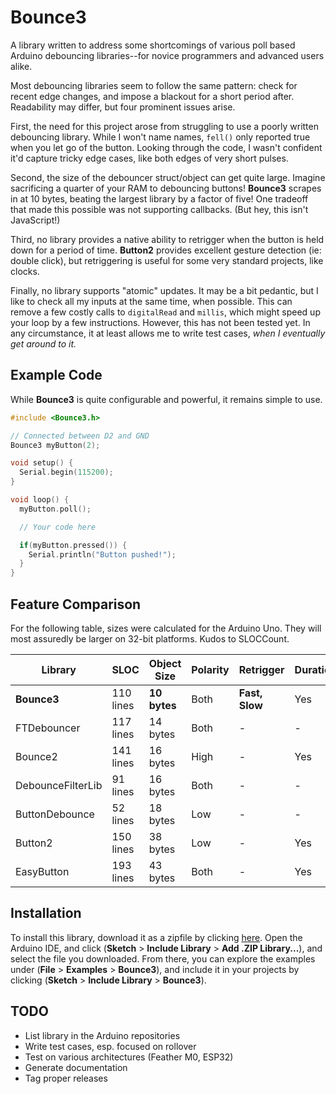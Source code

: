 # Bounce3

A library written to address some shortcomings of various poll based Arduino
debouncing libraries--for novice programmers and advanced users alike.

Most debouncing libraries seem to follow the same pattern: check for recent
edge changes, and impose a blackout for a short period after. Readability may
differ, but four prominent issues arise.

First, the need for this project arose from struggling to use a poorly
written debouncing library. While I won't name names, `fell()` only reported
true when you let go of the button. Looking through the code, I wasn't
confident it'd capture tricky edge cases, like both edges of very short
pulses.

Second, the size of the debouncer struct/object can get quite large. Imagine
sacrificing a quarter of your RAM to debouncing buttons! **Bounce3** scrapes
in at 10 bytes, beating the largest library by a factor of five! One tradeoff
that made this possible was not supporting callbacks. (But hey, this isn't
JavaScript!)

Third, no library provides a native ability to retrigger when the button
is held down for a period of time. **Button2** provides excellent gesture
detection (ie: double click), but retriggering is useful for some very
standard projects, like clocks.

Finally, no library supports "atomic" updates. It may be a bit pedantic, but
I like to check all my inputs at the same time, when possible. This can
remove a few costly calls to `digitalRead` and `millis`, which might speed
up your loop by a few instructions. However, this has not been tested yet.
In any circumstance, it at least allows me to write test cases, *when I
eventually get around to it.*

## Example Code

While **Bounce3** is quite configurable and powerful, it remains simple
to use.

```C++
#include <Bounce3.h>

// Connected between D2 and GND
Bounce3 myButton(2);

void setup() {
  Serial.begin(115200);
}

void loop() {
  myButton.poll();

  // Your code here

  if(myButton.pressed()) {
    Serial.println("Button pushed!");
  }
}
```

## Feature Comparison

For the following table, sizes were calculated for the Arduino Uno. They will
most assuredly be larger on 32-bit platforms. Kudos to SLOCCount.

| Library | SLOC | Object Size | Polarity | Retrigger | Duration | Gestures | Callbacks | Atomic |
| --- | --- | --- | --- | --- | --- | --- | --- | --- |
| **Bounce3** | 110 lines | **10 bytes** | Both | **Fast, Slow** | Yes | - | - | **Yes** |
| FTDebouncer | 117 lines | 14 bytes | Both | - | - | - | - | - |
| Bounce2 | 141 lines | 16 bytes | High | - | Yes | - | - | - |
| DebounceFilterLib | 91 lines | 16 bytes | Both | - | - | - | Yes | - |
| ButtonDebounce | 52 lines | 18 bytes | Low | - | - | - | Yes | - |
| Button2 | 150 lines | 38 bytes | Low | - | Yes | **Yes** | Yes | - |
| EasyButton | 193 lines | 43 bytes | Both | - | Yes | - | Yes | - |

## Installation

To install this library, download it as a zipfile by clicking [here](https://github.com/tkuester/Bounce3/archive/master.zip). Open the Arduino IDE, and click (**Sketch** > **Include Library** > **Add .ZIP Library...**), and select the file you downloaded. From there, you can explore the examples under (**File** > **Examples** > **Bounce3**), and include it in your projects by clicking (**Sketch** > **Include Library** > **Bounce3**).

## TODO

 - List library in the Arduino repositories
 - Write test cases, esp. focused on rollover
 - Test on various architectures (Feather M0, ESP32)
 - Generate documentation
 - Tag proper releases
